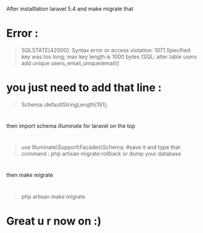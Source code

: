 After installlation laravel 5.4 and make migrate that
# Error :
>SQLSTATE[42000]: Syntax error or access violation: 1071 Specified key was too long; max key length is 1000 bytes (SQL: alter table users add unique users_email_unique(email))
# you just need to add that line :
>Schema::defaultStringLength(191);
#
then import schema illuminate for laravel on the top
#
>use Illuminate\Support\Facades\Schema;
#save it and type that command : 
>php artisan migrate:rollback or dump your database
#
then make migrate
#
>php artisan make migrate

# Great u r now on :)
